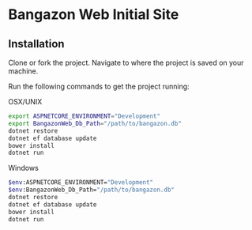 # Bangazon Web Initial Site

## Installation

Clone or fork the project. Navigate to where the project is saved on your machine.

Run the following commands to get the project running:

OSX/UNIX
```Bash
export ASPNETCORE_ENVIRONMENT="Development"
export BangazonWeb_Db_Path="/path/to/bangazon.db"
dotnet restore
dotnet ef database update
bower install
dotnet run
```

Windows
```Bash
$env:ASPNETCORE_ENVIRONMENT="Development"
$env:BangazonWeb_Db_Path="/path/to/bangazon.db"
dotnet restore
dotnet ef database update
bower install
dotnet run
```
